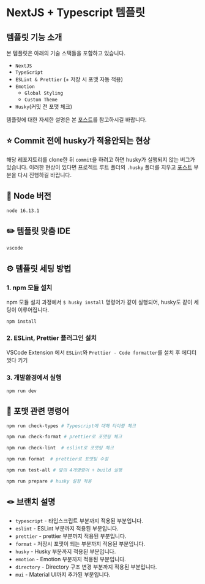 # NextJS + Typescript 템플릿

## 템플릿 기능 소개

본 템플릿은 아래의 기술 스택들을 포함하고 있습니다.

- `NextJS`
- `TypeScript`
- `ESLint & Prettier` (+ 저장 시 포맷 자동 적용)
- `Emotion`
  - `Global Styling`
  - `Custom Theme`
- `Husky`(커밋 전 포맷 체크)

템플릿에 대한 자세한 설명은 본 [포스트](https://velog.io/@seungchan__y/NextJS-Typescript-Template)를 참고하시길 바랍니다.

## ⭐️ Commit 전에 husky가 적용안되는 현상

해당 레포지토리를 clone한 뒤 `commit`을 하려고 하면 husky가 실행되지 않는 버그가 있습니다.
이러한 현상이 있다면 프로젝트 루트 폴더의 `.husky` 폴더를 지우고 [포스트](https://velog.io/@seungchan__y/NextJS-Typescript-Template#%F0%9F%A6%8A-husky) 부분을 다시 진행하길 바랍니다.

## 🍏 Node 버전

`node 16.13.1`

## ✏️ 템플릿 맞춤 IDE

`vscode`

## ⚙️ 템플릿 세팅 방법

### 1. npm 모듈 설치

npm 모듈 설치 과정에서 `$ husky install` 명령어가 같이 실행되어, husky도 같이 세팅이 이루어집니다.

```tsx
npm install
```

### 2. ESLint, Prettier 플러그인 설치

VSCode Extension 에서 `ESLint`와 `Prettier - Code formatter`를 설치 후 에디터 껏다 키기

### 3. 개발환경에서 실행

```tsx
npm run dev
```

## 🧾 포맷 관련 명령어

```bash
npm run check-types # Typescript에 대해 타이핑 체크

npm run check-format # prettier로 포맷팅 체크

npm run check-lint  # eslint로 포맷팅 체크

npm run format  # prettier로 포맷팅 수정

npm run test-all # 앞의 4개명령어 + build 실행

npm run prepare # husky 설정 적용
```

## 🪢 브랜치 설명

- `typescript` - 타입스크립트 부분까지 적용된 부분입니다.
- `eslint` - ESLint 부분까지 적용된 부분입니다.
- `prettier` - prettier 부분까지 적용된 부분입니다.
- `format` - 저장시 포맷이 되는 부분까지 적용된 부분입니다.
- `husky` - Husky 부분까지 적용된 부분입니다.
- `emotion` - Emotion 부분까지 적용된 부분입니다.
- `directory` - Directory 구조 변경 부분까지 적용된 부분입니다.
- `mui` - Material UI까지 추가된 부분입니다.
